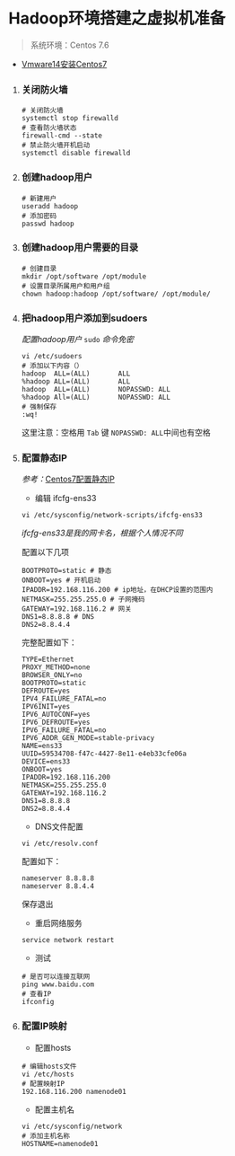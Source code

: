 # Hadoop环境搭建之虚拟机准备

> 系统环境：Centos 7.6

- [Vmware14安装Centos7](https://gitee.com/GeorgeChan/BigData-LearningNotes/blob/master/虚拟机/VMware安装Centos7.md)

1. ### 关闭防火墙

   ```shell
   # 关闭防火墙
   systemctl stop firewalld
   # 查看防火墙状态
   firewall-cmd --state
   # 禁止防火墙开机启动
   systemctl disable firewalld
   ```

2. ### 创建hadoop用户

   ```shell
   # 新建用户
   useradd hadoop
   # 添加密码
   passwd hadoop
   ```

3. ### 创建hadoop用户需要的目录

   ```shell
   # 创建目录
   mkdir /opt/software /opt/module
   # 设置目录所属用户和用户组
   chown hadoop:hadoop /opt/software/ /opt/module/
   ```
   
4. ### 把hadoop用户添加到sudoers

   *配置hadoop用户* `sudo` *命令免密*

   ```shell
   vi /etc/sudoers
   # 添加以下内容（）
   hadoop  ALL=(ALL)       ALL
   %hadoop ALL=(ALL)       ALL
   hadoop  ALL=(ALL)       NOPASSWD: ALL
   %hadoop All=(ALL)       NOPASSWD: ALL
   # 强制保存
   :wq!
   ```

   这里注意：空格用 `Tab` 键 `NOPASSWD: ALL`中间也有空格

5. ### 配置静态IP

   *参考：*[Centos7配置静态IP](https://gitee.com/GeorgeChan/BigData-LearningNotes/blob/master/虚拟机/Centos7配置静态IP.md)

   - 编辑 ifcfg-ens33

   ```shell
   vi /etc/sysconfig/network-scripts/ifcfg-ens33
   ```

   *ifcfg-ens33是我的网卡名，根据个人情况不同*

   配置以下几项

   ```shell
   BOOTPROTO=static # 静态
   ONBOOT=yes # 开机启动
   IPADDR=192.168.116.200 # ip地址，在DHCP设置的范围内
   NETMASK=255.255.255.0 # 子网掩码
   GATEWAY=192.168.116.2 # 网关
   DNS1=8.8.8.8 # DNS
   DNS2=8.8.4.4
   ```

   完整配置如下：

   ```shell
   TYPE=Ethernet
   PROXY_METHOD=none
   BROWSER_ONLY=no
   BOOTPROTO=static
   DEFROUTE=yes
   IPV4_FAILURE_FATAL=no
   IPV6INIT=yes
   IPV6_AUTOCONF=yes
   IPV6_DEFROUTE=yes
   IPV6_FAILURE_FATAL=no
   IPV6_ADDR_GEN_MODE=stable-privacy
   NAME=ens33
   UUID=59534708-f47c-4427-8e11-e4eb33cfe06a
   DEVICE=ens33
   ONBOOT=yes
   IPADDR=192.168.116.200
   NETMASK=255.255.255.0
   GATEWAY=192.168.116.2
   DNS1=8.8.8.8
   DNS2=8.8.4.4
   ```

   - DNS文件配置

   ```shell
   vi /etc/resolv.conf 
   ```

   配置如下：

   ```shell
   nameserver 8.8.8.8
   nameserver 8.8.4.4
   ```

   保存退出

   - 重启网络服务

   ```shell
   service network restart
   ```

   - 测试

   ```shell
   # 是否可以连接互联网
   ping www.baidu.com
   # 查看IP
   ifconfig
   ```

6. ### 配置IP映射

   - 配置hosts

   ```shell
   # 编辑hosts文件
   vi /etc/hosts
   # 配置映射IP
   192.168.116.200 namenode01
   ```

   - 配置主机名

   ```shell
   vi /etc/sysconfig/network
   # 添加主机名称
   HOSTNAME=namenode01
   ```

   

